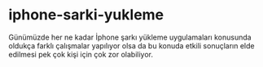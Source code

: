 # iphone-sarki-yukleme
Günümüzde her ne kadar İphone şarkı yükleme uygulamaları konusunda oldukça farklı çalışmalar yapılıyor olsa da bu konuda etkili sonuçların elde edilmesi pek çok kişi için çok zor olabiliyor. 
